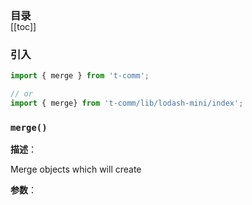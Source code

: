 <h3 style="margin-bottom: -1rem;">目录</h3>

[[toc]]

<h3>引入</h3>

```ts
import { merge } from 't-comm';

// or
import { merge} from 't-comm/lib/lodash-mini/index';
```


### `merge()` 


**描述**：<p>Merge objects which will create</p>

**参数**：



